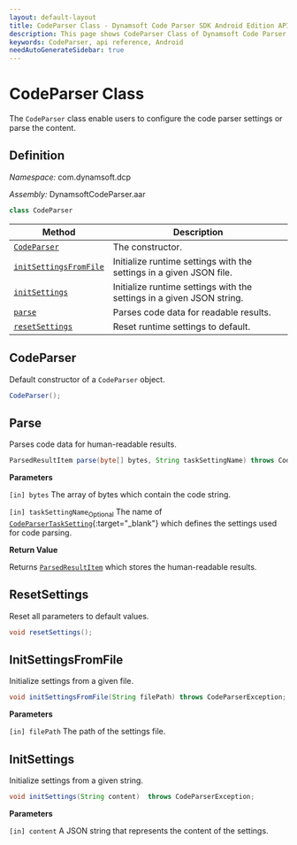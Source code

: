```yaml
---
layout: default-layout
title: CodeParser Class - Dynamsoft Code Parser SDK Android Edition API Reference
description: This page shows CodeParser Class of Dynamsoft Code Parser SDK Android Edition.
keywords: CodeParser, api reference, Android
needAutoGenerateSidebar: true
---
```


# CodeParser Class

The `CodeParser` class enable users to configure the code parser settings or parse the content.

## Definition

*Namespace:* com.dynamsoft.dcp

*Assembly:* DynamsoftCodeParser.aar

```java
class CodeParser
```

| Method | Description |
| ------ | ----------- |
| [`CodeParser`](#codeparser) | The constructor.|
| [`initSettingsFromFile`](#initsettingsfromfile)  | Initialize runtime settings with the settings in a given JSON file. |
| [`initSettings`](#initsettings) | Initialize runtime settings with the settings in a given JSON string. |
| [`parse`](#parse) | Parses code data for readable results. |
| [`resetSettings`](#resetsettings) | Reset runtime settings to default. |

## CodeParser

Default constructor of a `CodeParser` object.

```java
CodeParser();
```

## Parse

Parses code data for human-readable results.

```java
ParsedResultItem parse(byte[] bytes, String taskSettingName) throws CodeParserException;
```

**Parameters**

`[in] bytes` The array of bytes which contain the code string.

`[in] taskSettingName`<sub>Optional</sub> The name of [`CodeParserTaskSetting`]({{site.dcv_parameter}}file/task-settings/code-parser-task-settings.html){:target="_blank"} which defines the settings used for code parsing.

**Return Value**

Returns [`ParsedResultItem`](parsed-result-item.md) which stores the human-readable results.

## ResetSettings

Reset all parameters to default values.

```java
void resetSettings();
```

## InitSettingsFromFile

Initialize settings from a given file.

```java
void initSettingsFromFile(String filePath) throws CodeParserException;
```

**Parameters**

`[in] filePath` The path of the settings file.

## InitSettings

Initialize settings from a given string.

```java
void initSettings(String content)  throws CodeParserException;
```

**Parameters**

`[in] content` A JSON string that represents the content of the settings.
